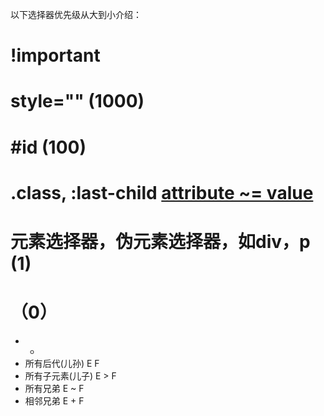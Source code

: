 以下选择器优先级从大到小介绍：

# !important

# style="" (1000)

# #id (100)

# .class, :last-child [attribute ~= value](10)

# 元素选择器，伪元素选择器，如div，p (1)

# （0）
 - *
 - 所有后代(儿孙) E F
 - 所有子元素(儿子) E > F 
 - 所有兄弟 E ~ F
 - 相邻兄弟 E + F

